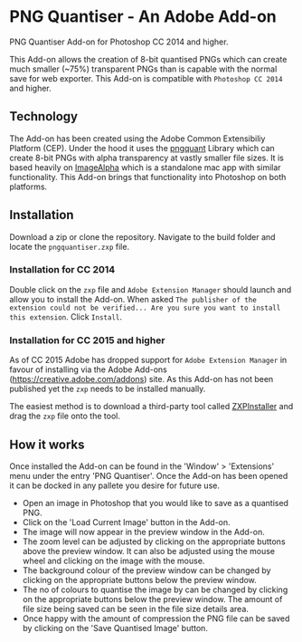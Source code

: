 # PNG Quantiser - An Adobe Add-on
PNG Quantiser Add-on for Photoshop CC 2014 and higher.

This Add-on allows the creation of 8-bit quantised PNGs which can create much smaller (~75%) transparent PNGs than is capable with the normal save for web exporter.
This Add-on is compatible with `Photoshop CC 2014` and higher.

## Technology
The Add-on has been created using the Adobe Common Extensibiliy Platform (CEP).
Under the hood it uses the [pngquant](https://pngquant.org/) Library which can create 8-bit PNGs with alpha transparency at vastly smaller file sizes.
It is based heavily on [ImageAlpha](https://pngmini.com/) which is a standalone mac app with similar functionality. This Add-on brings that functionality into Photoshop on both platforms.

## Installation
Download a zip or clone the repository.
Navigate to the build folder and locate the `pngquantiser.zxp` file.

### Installation for CC 2014
Double click on the `zxp` file and `Adobe Extension Manager` should launch and allow you to install the Add-on.
When asked `The publisher of the extension could not be verified... Are you sure you want to install this extension`. Click `Install`.

### Installation for CC 2015 and higher
As of CC 2015 Adobe has dropped support for `Adobe Extension Manager` in favour of installing via the Adobe Add-ons (https://creative.adobe.com/addons) site.
As this Add-on has not been published yet the `zxp` needs to be installed manually.

The easiest method is to download a third-party tool called [ZXPInstaller](http://zxpinstaller.com/) and drag the `zxp` file onto the tool.

## How it works
Once installed the Add-on can be found in the 'Window' > 'Extensions' menu under the entry 'PNG Quantiser'.
Once the Add-on has been opened it can be docked in any pallete you desire for future use.

- Open an image in Photoshop that you would like to save as a quantised PNG.
- Click on the 'Load Current Image' button in the Add-on.
- The image will now appear in the preview window in the Add-on.
- The zoom level can be adjusted by clicking on the appropriate buttons above the preview window. It can also be adjusted using the mouse wheel and clicking on the image with the mouse.
- The background colour of the preview window can be changed by clicking on the appropriate buttons below the preview window.
- The no of colours to quantise the image by can be changed by clicking on the appropriate buttons below the preview window. The amount of file size being saved can be seen in the file size details area.
- Once happy with the amount of compression the PNG file can be saved by clicking on the 'Save Quantised Image' button.
